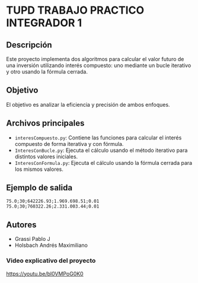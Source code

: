 # TUPD TRABAJO PRACTICO INTEGRADOR 1

## Descripción
Este proyecto implementa dos algoritmos para calcular el valor futuro de una inversión utilizando interés compuesto: uno mediante un bucle iterativo y otro usando la fórmula cerrada.

## Objetivo
El objetivo es analizar la eficiencia y precisión de ambos enfoques.

## Archivos principales
- `interesCompuesto.py`: Contiene las funciones para calcular el interés compuesto de forma iterativa y con fórmula.
- `InteresConBucle.py`: Ejecuta el cálculo usando el método iterativo para distintos valores iniciales.
- `InteresConFormula.py`: Ejecuta el cálculo usando la fórmula cerrada para los mismos valores.

## Ejemplo de salida
```
75.0;30;642226.93;1.969.698.51;0.01
75.0;30;760322.26;2.331.003.44;0.01
```

## Autores
- Grassi Pablo J
- Holsbach Andrés Maximiliano 

### Video explicativo del proyecto

https://youtu.be/bl0VMPoG0K0
